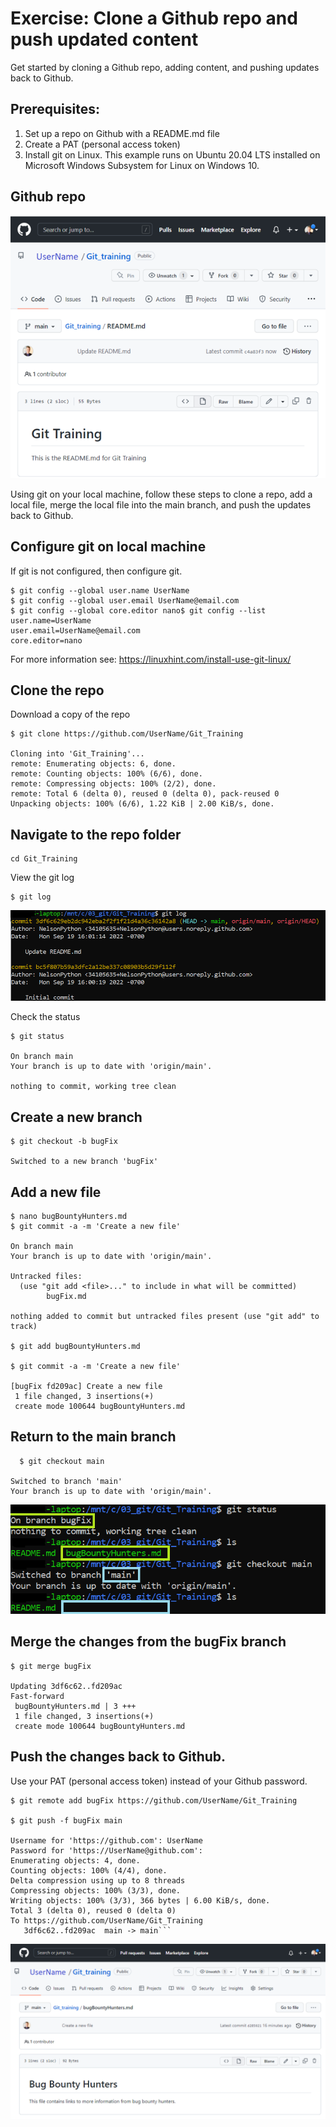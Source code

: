 # Exercise: Clone a Github repo and push updated content

Get started by cloning a Github repo, adding content, and pushing updates back to Github.

## Prerequisites: 

1. Set up a repo on Github with a README.md file
2. Create a PAT (personal access token)
3. Install git on Linux.  This example runs on Ubuntu 20.04 LTS installed on Microsoft Windows Subsystem for Linux on Windows 10.

## Github repo

![](images/Git_beg.png)

Using git on your local machine, follow these steps to clone a repo, add a local file, merge the local file into the main branch, and push the updates back to Github.

## Configure git on local machine
If git is not configured, then configure git.

```
$ git config --global user.name UserName
$ git config --global user.email UserName@email.com
$ git config --global core.editor nano$ git config --list
user.name=UserName
user.email=UserName@email.com
core.editor=nano
```
For more information see:  https://linuxhint.com/install-use-git-linux/

## Clone the repo

Download a copy of the repo

```
$ git clone https://github.com/UserName/Git_Training

Cloning into 'Git_Training'...
remote: Enumerating objects: 6, done.
remote: Counting objects: 100% (6/6), done.
remote: Compressing objects: 100% (2/2), done.
remote: Total 6 (delta 0), reused 0 (delta 0), pack-reused 0
Unpacking objects: 100% (6/6), 1.22 KiB | 2.00 KiB/s, done.
```

## Navigate to the repo folder

``` 
cd Git_Training
```

View the git log

```
$ git log
```

![Git log](images/log.png)

Check the status

```
$ git status

On branch main
Your branch is up to date with 'origin/main'.

nothing to commit, working tree clean
```

## Create a new branch

```
$ git checkout -b bugFix

Switched to a new branch 'bugFix'
```

## Add a new file

```
$ nano bugBountyHunters.md
$ git commit -a -m 'Create a new file'

On branch main
Your branch is up to date with 'origin/main'.

Untracked files:
  (use "git add <file>..." to include in what will be committed)
        bugFix.md

nothing added to commit but untracked files present (use "git add" to track)

$ git add bugBountyHunters.md

$ git commit -a -m 'Create a new file'

[bugFix fd209ac] Create a new file
 1 file changed, 3 insertions(+)
 create mode 100644 bugBountyHunters.md
```

## Return to the main branch

```
  $ git checkout main

Switched to branch 'main'
Your branch is up to date with 'origin/main'.
```

![](images/bugFix-main.png)


## Merge the changes from the bugFix branch

```  
$ git merge bugFix
  
Updating 3df6c62..fd209ac
Fast-forward
 bugBountyHunters.md | 3 +++
 1 file changed, 3 insertions(+)
 create mode 100644 bugBountyHunters.md
```

## Push the changes back to Github.

  Use your PAT (personal access token) instead of your Github password.

```
$ git remote add bugFix https://github.com/UserName/Git_Training

$ git push -f bugFix main

Username for 'https://github.com': UserName
Password for 'https://UserName@github.com':
Enumerating objects: 4, done.
Counting objects: 100% (4/4), done.
Delta compression using up to 8 threads
Compressing objects: 100% (3/3), done.
Writing objects: 100% (3/3), 366 bytes | 6.00 KiB/s, done.
Total 3 (delta 0), reused 0 (delta 0)
To https://github.com/UserName/Git_Training
   3df6c62..fd209ac  main -> main```
```

![](images/Git_end.png)


